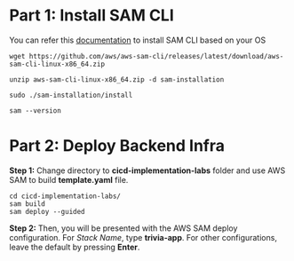 # Part 1: Install SAM CLI
You can refer this [documentation](https://docs.aws.amazon.com/serverless-application-model/latest/developerguide/install-sam-cli.html) to install SAM CLI based on your OS
```shell
wget https://github.com/aws/aws-sam-cli/releases/latest/download/aws-sam-cli-linux-x86_64.zip

unzip aws-sam-cli-linux-x86_64.zip -d sam-installation

sudo ./sam-installation/install

sam --version
```

# Part 2: Deploy Backend Infra
**Step 1:** Change directory to **cicd-implementation-labs** folder and use AWS SAM to build **template.yaml** file.
```shell
cd cicd-implementation-labs/
sam build
sam deploy --guided
```

**Step 2:** 
Then, you will be presented with the AWS SAM deploy configuration. For *Stack Name*, type **trivia-app**. For other configurations, leave the default by pressing **Enter**.